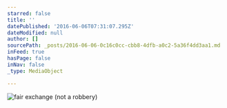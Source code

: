 ```yaml
---
starred: false
title: ''
datePublished: '2016-06-06T07:31:07.295Z'
dateModified: null
author: []
sourcePath: _posts/2016-06-06-0c16c0cc-cbb8-4dfb-a0c2-5a36f4dd3aa1.md
inFeed: true
hasPage: false
inNav: false
_type: MediaObject

---
```

![fair exchange (not a robbery)](https://the-grid-user-content.s3-us-west-2.amazonaws.com/a10523b3-0abf-4427-8ec4-04fbe40b910e.jpg)